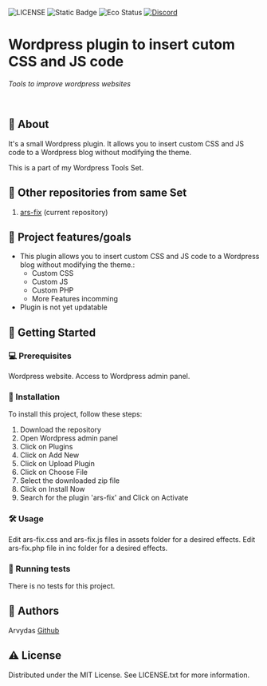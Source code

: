 ![LICENSE](https://img.shields.io/badge/license-MIT-blue.svg?style=flat-square)
![Static Badge](https://img.shields.io/badge/%20Coffe-Free-yellow)
![Eco Status](https://img.shields.io/badge/ECO-Friendly-green.svg)
[![Discord](https://discord.com/api/guilds/571393319201144843/widget.png)](https://discord.gg/dRwW4rw)

# Wordpress plugin to insert cutom CSS and JS code

_Tools to improve wordpress websites_

<br>

## 🌟 About

It's a small Wordpress plugin. It allows you to insert custom CSS and JS code to a Wordpress blog without modifying the theme.

This is a part of my Wordpress Tools Set.

## 🧭 Other repositories from same Set
1. [ars-fix](https://github.com/madrakas/ars-fix/) (current repository)

## 🎯 Project features/goals

*   This plugin allows you to insert custom CSS and JS code to a Wordpress blog without modifying the theme.:
    *   Custom CSS
    *   Custom JS
    *   Custom PHP
    *   More Features incomming
*   Plugin is not yet updatable

## 🧰 Getting Started

### 💻 Prerequisites

Wordpress website.
Access to Wordpress admin panel.

### 🚀 Installation

To install this project, follow these steps:

1. Download the repository
2. Open Wordpress admin panel
3. Click on Plugins
4. Click on Add New
5. Click on Upload Plugin
6. Click on Choose File
7. Select the downloaded zip file
8. Click on Install Now
9. Search for the plugin 'ars-fix' and Click on Activate

### 🛠️ Usage

Edit ars-fix.css and ars-fix.js files in assets folder for a desired effects.
Edit ars-fix.php file in inc folder for a desired effects.

### 🧪 Running tests

There is no tests for this project.

## 🎅 Authors

Arvydas [Github](https://github.com/madrakas)

## ⚠️ License

Distributed under the MIT License. See LICENSE.txt for more information.

